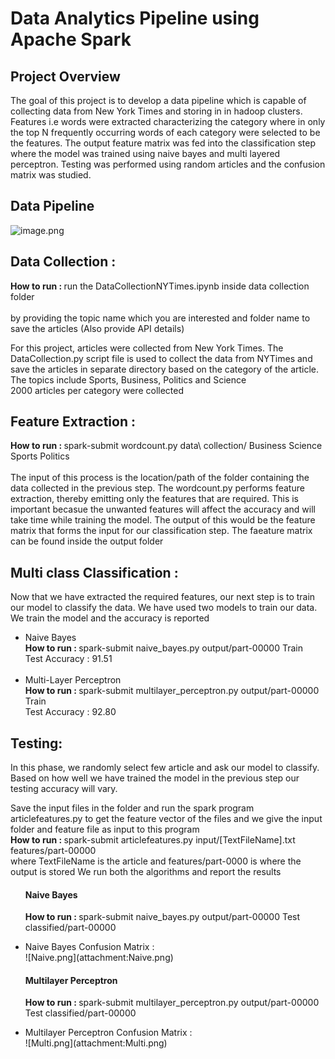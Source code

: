 # Data Analytics Pipeline using Apache Spark

## Project Overview

The goal of this project is to develop a data pipeline which is capable of collecting data from New York Times and storing in in hadoop clusters. Features i.e words were extracted characterizing the category where in only the top N frequently occurring words of each category were selected to be the features. The output feature matrix was fed into the classification step where the model was trained using naive bayes and multi layered perceptron. Testing was performed using random articles and the confusion matrix was studied.

## Data Pipeline
![image.png](attachment:image.png)

## Data Collection : 
<b>How to run : </b> run the DataCollectionNYTimes.ipynb inside data collection folder<br><br> by providing the topic name which you are interested and folder name to save the articles (Also provide API details)

For this project, articles were collected from New York Times.
The DataCollection.py script file is used to collect the data from NYTimes and save the articles in separate directory based on the category of the article.<br> The topics include Sports, Business, Politics and Science
<br>2000 articles per category were collected
<br>

## Feature Extraction :
<b>How to run : </b> spark-submit wordcount.py data\ collection/ Business Science Sports Politics <br><br>
The input of this process is the location/path of the folder containing the data collected in the previous step. The wordcount.py performs feature extraction, thereby emitting only the features that are required. This is important becasue the unwanted features will affect the accuracy and will take time while training the model. The output of this would be the feature matrix that forms the input for our classification step. The faeature matrix can be found inside the output folder

## Multi class Classification :
 Now that we have extracted the required features, our next step is to train our model to classify the data. We have used two models to train our data. We train the model and the accuracy is reported
   <ul>
    <li> Naive Bayes <br>
        <b>How to run : </b> spark-submit naive_bayes.py output/part-00000 Train<br>
            Test Accuracy : 91.51</li><br>
    <li> Multi-Layer Perceptron <br>
        <b>How to run : </b> spark-submit multilayer_perceptron.py output/part-00000 Train<br>
            Test Accuracy : 92.80</li>
   </ul>

## Testing:
In this phase, we randomly select few article and ask our model to classify. Based on how well we have trained the model in the previous step our testing accuracy will vary.<br>

Save the input files in the folder and run the spark program articlefeatures.py to get the feature vector of the files and we give the input folder and feature file as input to this program<br>
<b>How to run : </b> spark-submit articlefeatures.py input/[TextFileName].txt features/part-00000 <br> where TextFileName is the article and features/part-0000 is where the output is stored
We run both the algorithms and report the results
<ul>
    
#### Naive Bayes
 <b>How to run : </b> spark-submit naive_bayes.py output/part-00000 Test classified/part-00000 <br>   
 <li> Naive Bayes Confusion Matrix : </li>
    ![Naive.png](attachment:Naive.png)<br>

#### Multilayer Perceptron
<b>How to run : </b> spark-submit multilayer_perceptron.py output/part-00000 Test classified/part-00000 <br>
 <li> Multilayer Perceptron Confusion Matrix : </li>
    ![Multi.png](attachment:Multi.png) 
<ul>



